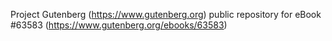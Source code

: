 Project Gutenberg (https://www.gutenberg.org) public repository for eBook #63583 (https://www.gutenberg.org/ebooks/63583)
